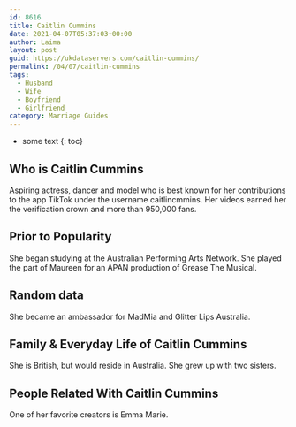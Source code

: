 ```yaml
---
id: 8616
title: Caitlin Cummins
date: 2021-04-07T05:37:03+00:00
author: Laima
layout: post
guid: https://ukdataservers.com/caitlin-cummins/
permalink: /04/07/caitlin-cummins
tags:
  - Husband
  - Wife
  - Boyfriend
  - Girlfriend
category: Marriage Guides
---
```


* some text
{: toc}


## Who is Caitlin Cummins
                  
                  
                  
Aspiring actress, dancer and model who is best known for her contributions to the app TikTok under the username caitlincmmins. Her videos earned her the verification crown and more than 950,000 fans.  
                  
              
            
              
            
                
                
                
## Prior to Popularity
                  
                  
                  
She began studying at the Australian Performing Arts Network. She played the part of Maureen for an APAN production of Grease The Musical. 
                  
              
            
              
            
                
                
                
## Random data
                  
                  
                  
She became an ambassador for MadMia and Glitter Lips Australia. 
                  
              
            
              
            
                
                
                
## Family & Everyday Life of Caitlin Cummins
                  
                  
                  
She is British, but would reside in Australia. She grew up with two sisters. 
                  
              
            
              
            
                
                
                
## People Related With Caitlin Cummins
                  
                  
                  
One of her favorite creators is Emma Marie.  
                  
              
            
              
            
                
              
            
              
              
            
            
              
            
          
          
          